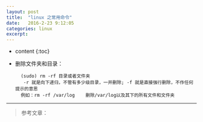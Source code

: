 ```yaml
---
layout: post
title:  "linux 之常用命令"
date:   2016-2-23 9:12:05
categories: linux
excerpt: 
---
```


* content
{:toc}

* 删除文件夹和目录： 

        (sudo) rm -rf 目录或者文件夹
         -r 就是向下递归，不管有多少级目录，一并删除; -f 就是直接强行删除，不作任何提示的意思
        例如：rm -rf /var/log    删除/var/log以及其下的所有文件和文件夹
       
---

> 参考文章：